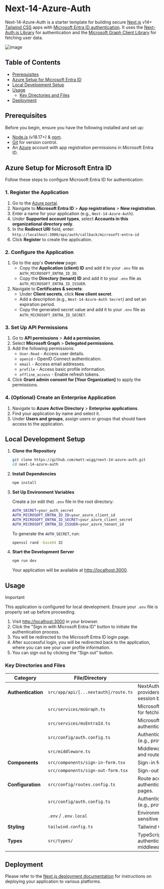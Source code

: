 # Next-14-Azure-Auth

Next-14-Azure-Auth is a starter template for building secure [Next.js](https://nextjs.org/) v14+ [Tailwind CSS](https://tailwindcss.com/) apps with [Microsoft Entra ID authentication](https://learn.microsoft.com/en-us/azure/active-directory/fundamentals/active-directory-whatis). It uses the [Next-Auth.js Library](https://next-auth.js.org/) for authentication and the [Microsoft Graph Client Library](https://github.com/microsoftgraph/msgraph-sdk-javascript) for fetching user data.

![image](https://github.com/user-attachments/assets/35c250b6-248e-486d-af8f-f7c688c53c87)

## Table of Contents

- [Prerequisites](#prerequisites)
- [Azure Setup for Microsoft Entra ID](#azure-setup-for-microsoft-entra-id)
- [Local Development Setup](#local-development-setup)
- [Usage](#usage)
  - [Key Directories and Files](#key-directories-and-files)
- [Deployment](#deployment)

## Prerequisites

Before you begin, ensure you have the following installed and set up:

- [Node.js](https://nodejs.org/) (v18.17+) & [npm](https://www.npmjs.com/).
- [Git](https://git-scm.com/) for version control.
- An [Azure](https://azure.microsoft.com/) account with app registration permissions in Microsoft Entra ID.

## Azure Setup for Microsoft Entra ID

Follow these steps to configure Microsoft Entra ID for authentication:

### 1. Register the Application

1. Go to the [Azure portal](https://portal.azure.com/).
2. Navigate to **Microsoft Entra ID** > **App registrations** > **New registration**.
3. Enter a name for your application (e.g., `Next-14-Azure-Auth`).
4. Under **Supported account types**, select **Accounts in this organizational directory only**.
5. In the **Redirect URI** field, enter:  
   `http://localhost:3000/api/auth/callback/microsoft-entra-id`
6. Click **Register** to create the application.

### 2. Configure the Application

1. Go to the app's **Overview** page:
   - Copy the **Application (client) ID** and add it to your `.env` file as `AUTH_MICROSOFT_ENTRA_ID_ID`.
   - Copy the **Directory (tenant) ID** and add it to your `.env` file as `AUTH_MICROSOFT_ENTRA_ID_ISSUER`.
2. Navigate to **Certificates & secrets**:
   - Under **Client secrets**, click **New client secret**.
   - Add a description (e.g., `Next-14-Azure-Auth Secret`) and set an expiration period.
   - Copy the generated secret value and add it to your `.env` file as `AUTH_MICROSOFT_ENTRA_ID_SECRET`.

### 3. Set Up API Permissions

1. Go to **API permissions** > **Add a permission**.
2. Select **Microsoft Graph** > **Delegated permissions**.
3. Add the following permissions:
   - `User.Read` - Access user details.
   - `openid` - OpenID Connect authentication.
   - `email` - Access email addresses.
   - `profile` - Access basic profile information.
   - `offline_access` - Enable refresh tokens.
4. Click **Grant admin consent for [Your Organization]** to apply the permissions.

### 4. (Optional) Create an Enterprise Application

1. Navigate to **Azure Active Directory** > **Enterprise applications**.
2. Find your application by name and select it.
3. Under **Users and groups**, assign users or groups that should have access to the application.

## Local Development Setup

1. **Clone the Repository**

   ```bash
   git clone https://github.com/matt-wigg/next-14-azure-auth.git
   cd next-14-azure-auth
   ```

2. **Install Dependencies**

   ```bash
   npm install
   ```

3. **Set Up Environment Variables**

   Create a (or edit the) `.env` file in the root directory:

   ```bash
   AUTH_SECRET=your_auth_secret
   AUTH_MICROSOFT_ENTRA_ID_ID=your_azure_client_id
   AUTH_MICROSOFT_ENTRA_ID_SECRET=your_azure_client_secret
   AUTH_MICROSOFT_ENTRA_ID_ISSUER=your_azure_tenant_id
   ```

   To generate the `AUTH_SECRET`, run:

   ```bash
   openssl rand -base64 32
   ```

4. **Start the Development Server**

   ```bash
   npm run dev
   ```

   Your application will be available at [http://localhost:3000](http://localhost:3000).

## Usage

> [!IMPORTANT]
> This application is configured for local development. Ensure your `.env` file is properly set up before proceeding.  

1. Visit [http://localhost:3000](http://localhost:3000) in your browser.
2. Click the "Sign in with Microsoft Entra ID" button to initiate the authentication process.
3. You will be redirected to the Microsoft Entra ID login page.
4. After successful login, you will be redirected back to the application, where you can see your user profile information.
5. You can sign out by clicking the "Sign out" button.

### Key Directories and Files

| **Category**        | **File/Directory**                             | **Description**                                                                 |
|---------------------|------------------------------------------------|---------------------------------------------------------------------------------|
| **Authentication**  | `src/app/api/[...nextauth]/route.ts`           | NextAuth.js routes. Customize providers, callbacks, or session behavior.        |
|                     | `src/services/msGraph.ts`                      | Microsoft Graph API helpers for fetching user data.                             |
|                     | `src/services/msEntraId.ts`                    | Microsoft Entra ID-specific authentication logic.                               |
|                     | `src/config/auth.config.ts`                    | Authentication configuration (e.g., provider settings).                         |
|                     | `src/middleware.ts`                            | Middleware for authentication and route protection.                             |
| **Components**      | `src/components/sign-in-form.tsx`              | Sign-in form UI.                                                                |
|                     | `src/components/sign-out-form.tsx`             | Sign-out button UI.                                                             |
| **Configuration**   | `src/config/routes.config.ts`                  | Route access settings for authenticated/unauthenticated pages.                  |
|                     | `src/config/auth.config.ts`                    | Authentication configuration (e.g., provider settings).                         |
|                     | `.env` / `.env.local`                          | Environment variables for sensitive credentials.                                |
| **Styling**         | `tailwind.config.ts`                           | Tailwind CSS configuration.                                                     |
| **Types**           | `src/types/`                                   | TypeScript definitions for authentication and middleware.                       |

## Deployment

Please refer to the [Next.js deployment documentation](https://nextjs.org/docs/pages/building-your-application/deploying) for instructions on deploying your application to various platforms.
